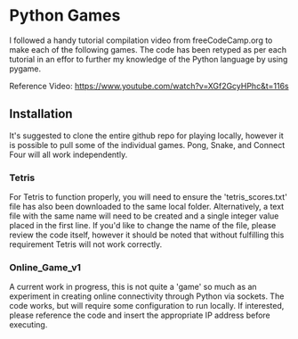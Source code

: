 # Python Games

I followed a handy tutorial compilation video from freeCodeCamp.org to make each of the following games. The code has been retyped as per each tutorial in an effor to further my knowledge of the Python language by using pygame.

Reference Video: https://www.youtube.com/watch?v=XGf2GcyHPhc&t=116s

## Installation

It's suggested to clone the entire github repo for playing locally, however it is possible to pull some of the individual games. Pong, Snake, and Connect Four will all work independently.

### Tetris

For Tetris to function properly, you will need to ensure the 'tetris_scores.txt' file has also been downloaded to the same local folder. Alternatively, a text file with the same name will need to be created and a single integer value placed in the first line. If you'd like to change the name of the file, please review the code itself, however it should be noted that without fulfilling this requirement Tetris will not work correctly.

### Online_Game_v1

A current work in progress, this is not quite a 'game' so much as an experiment in creating online connectivity through Python via sockets. The code works, but will require some configuration to run locally. If interested, please reference the code and insert the appropriate IP address before executing.